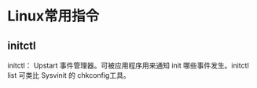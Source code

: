 # Linux常用指令
## initctl
initctl： Upstart 事件管理器。可被应用程序用来通知 init 哪些事件发生。initctl list 可类比 Sysvinit 的 chkconfig工具。